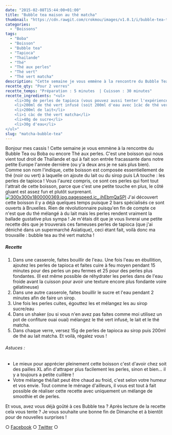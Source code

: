 ```yaml
---
date: "2015-02-08T15:44:00+01:00"
title: "Bubble tea maison au thé matcha"
thumbnail: "https://cdn.rawgit.com/crokmou/images/v1.0.1/i/bubble-tea-the-matcha-recette-blog-culinaire-crokmou.jpg"
categories:
  - "Boissons"
tags:
  - "Boba"
  - "Boisson"
  - "Bubble tea"
  - "Tapioca"
  - "Thaïlande"
  - "Thé"
  - "Thé aux perles"
  - "Thé vert"
  - "Thé vert matcha"
description: "Cette semaine je vous emmène à la rencontre du Bubble Tea, boisson Thaïlandaise à base de perles de tapioca, que j'ai aromatisé au thé vert matcha"
recette_qty: "Pour 2 verres"
recette_temps: "Préparation : 5 minutes  | Cuisson : 30 minutes"
recette_ingredients: "<ul>
	<li>30g de perles de tapioca (vous pouvez aussi tenter l'expérience avec des perles du Japon)</li>
	<li>200ml de thé vert infusé (soit 200ml d'eau avec 1càc de thé vert)</li>
	<li>200ml de lait</li>
	<li>1 càc de thé vert matcha</li>
	<li>40g de sucre</li>
	<li>30g d'eau</li>
</ul>"
slug: "matcha-bubble-tea"
---
```


Bonjour mes cassis ! Cette semaine je vous emmène à la rencontre du Bubble Tea ou Boba ou encore Thé aux perles. C'est une boisson qui nous vient tout droit de Thaïlande et qui à fait son entrée fracassante dans notre petite Europe l'année dernière (ou y'a deux ans je ne sais plus bien). Comme son nom l'indique, cette boisson est composée essentiellement de thé (noir ou vert) à laquelle on ajoute du lait ou du sirop puis LA touche : les perles de tapioca ! Vous l'aurez compris, ce sont ces perles qui font tout l'attrait de cette boisson, parce que c'est une petite touche en plus, le côté gluant est assez fun et plutôt surprenant.[![300x300x1800000369.jpg.pagespeed.ic_.jhEbmQaSPI](http://gbre.cepegra-labs.be/crokmou/wp-content/uploads/2015/02/300x300x1800000369.jpg.pagespeed.ic_.jhEbmQaSPI-150x150.jpg)](http://gbre.cepegra-labs.be/crokmou/wp-content/uploads/2015/02/300x300x1800000369.jpg.pagespeed.ic_.jhEbmQaSPI.jpg) J'ai découvert cette boisson il y a déjà quelques temps puisque 2 bars spécialisés ce sont ouverts à Bruxelles. Rien de révolutionnaire puisqu'en fin de compte ce n'est que du thé mélangé à du lait mais les perles rendent vraiment la ballade gustative plus sympa ! Je m'étais dit que je vous livrerai une petite recette dès que je trouverais ces fameuses perles de tapioca (que j'ai déniché dans un supermarché Asiatique), ceci étant fait, voilà donc ma trouvaille : bubble tea au thé vert matcha !

##### Recette

1.  Dans une casserole, faites bouillir de l'eau. Une fois l'eau en ébullition, ajoutez les perles de tapioca et faites cuire à feu moyen pendant 15 minutes pour des perles un peu fermes et 25 pour des perles plus fondantes. (Il est même possible de réhydrater les perles dans de l'eau froide avant la cuisson pour avoir une texture encore plus fondante voire gélatineuse)
2.  Dans une autre casserole, faites bouillir le sucre et l'eau pendant 2 minutes afin de faire un sirop.
3.  Une fois les perles cuites, égouttez les et mélangez les au sirop sucre/eau
4.  Dans un shaker (ou si vous n'en avez pas faites comme moi utilisez un pot de confiture ouai ouai) mélangez le thé vert infusé, le lait et le thé matcha.
5.  Dans chaque verre, versez 15g de perles de tapioca au sirop puis 200ml de thé au lait matcha. Et voilà, régalez vous !

###### Astuces :

*   Le mieux pour apprécier pleinement cette boisson c'est d'avoir chez soit des pailles XL afin d'attraper plus facilement les perles, sinon et bien... il y a toujours a petite cuillère !
*   Votre mélange thé/lait peut être chaud au froid, c'est selon votre humeur et vos envie. Tout comme le ménage d'ailleurs, il vous est tout à fait possible de réaliser cette recette avec uniquement un mélange de smoothie et de perles.

Et vous, avez vous déjà goûté à ces Bubble tea ? Après lecture de la recette cela vous tente ? Je vous souhaite une bonne fin de Dimanche et à bientôt pour de nouvelles surprises !

○ [Facebook](https://www.facebook.com/crokmou.blog) ○ [Twitter](https://twitter.com/Crokmou) ○